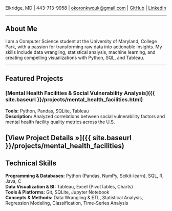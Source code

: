 Elkridge, MD | 443-713-9958 | okoronkwouk@gmail.com | [GitHub](https://github.com/UkejeQ) | [LinkedIn](https://www.linkedin.com/in/ukeje-okoronkwo-2b37a3326/)

---

## About Me

I am a Computer Science student at the University of Maryland, College Park, with a passion for transforming raw data into actionable insights. My skills include data wrangling, statistical analysis, machine learning, and creating compelling visualizations with Python, SQL, and Tableau.

---
## Featured Projects

### [Mental Health Facilities & Social Vulnerability Analysis]({{ site.baseurl }}/projects/mental_health_facilities.html)
**Tools:** Python, Pandas, SQLite, Tableau  
**Description:** Analyzed correlations between social vulnerability factors and mental health facility quality metrics across the U.S.

[View Project Details &raquo;]({{ site.baseurl }}/projects/mental_health_facilities)
---

## Technical Skills

**Programming & Databases:** Python (Pandas, NumPy, Scikit-learn), SQL, R, Java, C  
**Data Visualization & BI:** Tableau, Excel (PivotTables, Charts)  
**Tools & Platforms:** Git, SQLite, Jupyter Notebook  
**Concepts & Methods:** Data Wrangling & ETL, Statistical Analysis, Regression Modeling, Classification, Time-Series Analysis
